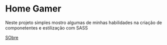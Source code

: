 # Home Gamer

<p> Neste projeto simples mostro algumas de minhas habilidades na criação de componetentes e estilização com SASS</p>

<p aling="center">
    <a href="">SObre</a>
    <a href=""></a>
    <a href=""></a>

</p>


